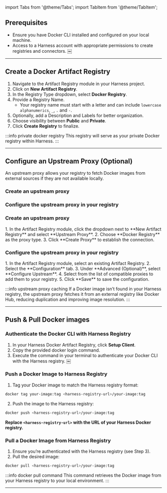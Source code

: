 import Tabs from '@theme/Tabs';
import TabItem from '@theme/TabItem';


## Prerequisites
- Ensure you have Docker CLI installed and configured on your local machine.
- Access to a Harness account with appropriate permissions to create registries and connectors. ￼

---
## Create a Docker Artifact Registry
<Tabs>
<TabItem value="create-registry-interactive" label="Interactive Guide">
<DocVideo src="https://app.tango.us/app/embed/21a8f737-f90b-4864-a3b9-0538f80be7a5?skipCover=false&defaultListView=false&skipBranding=false&makeViewOnly=true&hideAuthorAndDetails=true" title="Create a Docker Artifact Registry in Harness" />
</TabItem>
<TabItem value="create-registry-step-by-step" label="Step-by-Step">

1. Navigate to the Artifact Registry module in your Harness project.
2. Click on **New Artifact Registry**.
3. In the Registry Type dropdown, select **Docker Registry**.
4. Provide a Registry Name.
    - Your registry name must start with a letter and can include `lowercase alphanumerics`, `_`, `.` and `-`.
5. Optionally, add a Description and Labels for better organization.
6. Choose visibility between **Public** and **Private**.
7. Click **Create Registry** to finalize.

</TabItem>
</Tabs>

:::info private docker registry
This registry will serve as your private Docker registry within Harness.
:::

---
## Configure an Upstream Proxy (Optional)
An upstream proxy allows your registry to fetch Docker images from external sources if they are not available locally.

<Tabs>
<TabItem value="configure-upstream-interactive" label="Interactive Guides">

<h3> Create an upstream proxy </h3>
<DocVideo src="https://app.tango.us/app/embed/f9437754-7cdf-4c19-9c94-9932c7e1a46a?skipCover=false&defaultListView=false&skipBranding=false&makeViewOnly=true&hideAuthorAndDetails=true" title="Create Upstream Proxy Configuration" />

<h3> Configure the upstream proxy in your registry </h3>
<DocVideo src="https://app.tango.us/app/embed/e228e016-f58c-4281-8f7f-39a7cb652f46?skipCover=false&defaultListView=false&skipBranding=false&makeViewOnly=false&hideAuthorAndDetails=true" title="Configure Upstream in Docker Registry" />

</TabItem>
<TabItem value="configure-upstream-step-by-step" label="Step-by-Step">

<h3> Create an upstream proxy </h3>
1. In the Artifact Registry module, click the dropdown next to **New Artifact Registry** and select **Upstream Proxy**.
2. Choose **Docker Registry** as the proxy type.
3. Click **Create Proxy** to establish the connection.

<h3> Configure the upstream proxy in your registry </h3>
1. In the Artifact Registry module, select an existing Artifact Registry.
2. Select the **Configuration** tab.
3. Under **Advanced (Optional)**, select **Configure Upstream**.
4. Select from the list of compatible proxies to add them to your registry.
5. Click **Save** to save the configuration.

</TabItem>
</Tabs>

:::info upstream proxy caching
If a Docker image isn’t found in your Harness registry, the upstream proxy fetches it from an external registry like Docker Hub, reducing duplication and improving image resolution.
:::

---
## Push & Pull Docker images
### Authenticate the Docker CLI with Harness Registry
1. In your Harness Docker Artifact Registry, click **Setup Client**.
2. Copy the provided docker login command.
3. Execute the command in your terminal to authenticate your Docker CLI with the Harness registry. ￼

### Push a Docker Image to Harness Registry

1. Tag your Docker image to match the Harness registry format:

```bash
docker tag your-image:tag <harness-registry-url>/your-image:tag
```
2. Push the image to the Harness registry:

```bash
docker push <harness-registry-url>/your-image:tag
```

**Replace `<harness-registry-url>` with the URL of your Harness Docker registry.**

### Pull a Docker Image from Harness Registry
1. Ensure you’re authenticated with the Harness registry (see Step 3).
2. Pull the desired image:
```bash
docker pull <harness-registry-url>/your-image:tag
```

:::info docker pull command
This command retrieves the Docker image from your Harness registry to your local environment.
:::

---
